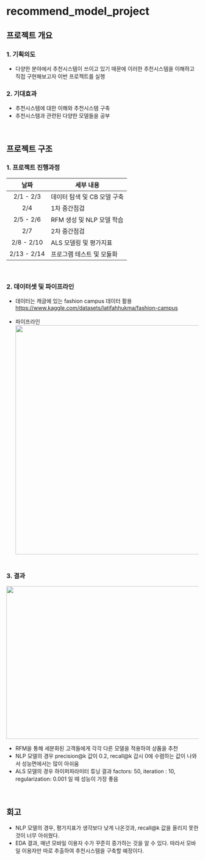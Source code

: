 # recommend_model_project

## 프로젝트 개요
### 1. 기획의도
  -  다양한 분야에서 추천시스템이 쓰이고 있기 때문에 이러한 추천시스템을 이해하고 직접 구현해보고자 이번 프로젝트를 실행

### 2. 기대효과
  -  추천시스템에 대한 이해와 추천시스템 구축
  -  추천시스템과 관련된 다양한 모델들을 공부
<br/>

## 프로젝트 구조
### 1. 프로젝트 진행과정

|날짜|세부 내용|
|:------:|---|
|2/1 - 2/3|데이터 탐색 및 CB 모델 구축|
|2/4|1차 중간점검|
|2/5 - 2/6|RFM 생성 및 NLP 모델 학습|
|2/7|2차 중간점검|
|2/8 - 2/10|ALS 모델링 및 평가지표|
|2/13 - 2/14|프로그램 테스트 및 모듈화|
<br/>

### 2. 데이터셋 및 파이프라인
  - 데이터는 캐글에 있는 fashion campus 데이터 활용<br>
     <https://www.kaggle.com/datasets/latifahhukma/fashion-campus><br/><br/>
  -   파이프라인
<img src="https://github.com/hwyoon217/recommend_model_project/blob/main/pipeline.PNG" width="1400" height="600"/><br/><br/>

### 3. 결과<br/>
<img src="https://github.com/hwyoon217/recommend_model_project/blob/main/result.PNG" width="1400" height="400"/><br/>
  -  RFM을 통해 세분화된 고객들에게 각각 다른 모델을 적용하여 상품을 추천
  -  NLP 모델의 경우 precision@k 값이 0.2, recall@k 갑시 0에 수렴하는 값이 나와서 성능면에서는 많이 아쉬움
  -  ALS 모델의 경우 하이퍼파라미터 튜닝 결과 factors: 50, iteration : 10, regularization: 0.001 일 때 성능이 가장 좋음
  <br/>

## 회고
  -  NLP 모델의 경우, 평가지표가 생각보다 낮게 나온것과, recall@k 값을 올리지 못한 것이 너무 아쉬웠다.
  -  EDA 결과, 매년 모바일 이용자 수가 꾸준히 증가하는 것을 알 수 있다. 따라서 모바일 이용자만 따로 추출하여 추천시스템을 구축할 예정이다.
